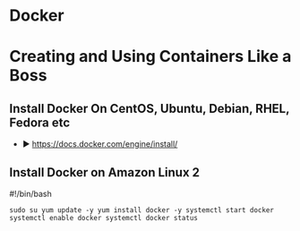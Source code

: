 # Docker 
# Creating and Using Containers Like a Boss
## Install Docker On CentOS, Ubuntu, Debian, RHEL, Fedora etc
- ► https://docs.docker.com/engine/install/

## Install Docker on Amazon Linux 2

#!/bin/bash

`sudo su
yum update -y
yum install docker -y
systemctl start docker
systemctl enable docker
systemctl docker status`
